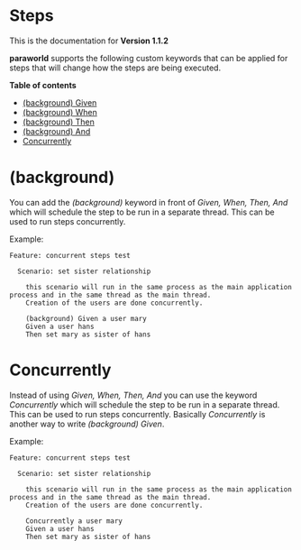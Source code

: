 # Steps

This is the documentation for **Version 1.1.2**

**paraworld** supports the following custom keywords that can be applied for steps that will change how the steps are being executed.


**Table of contents**

- [(background) Given](#background)
- [(background) When](#background)
- [(background) Then](#background)
- [(background) And](#background)
- [Concurrently](#concurrently)

# (background)

You can add the *(background)* keyword in front of *Given, When, Then, And* which will schedule the step to be run in a separate thread. This can be used to run steps concurrently.

Example:

```feature
Feature: concurrent steps test
  
  Scenario: set sister relationship
    
    this scenario will run in the same process as the main application process and in the same thread as the main thread.
    Creation of the users are done concurrently.

    (background) Given a user mary
    Given a user hans
    Then set mary as sister of hans
```

# Concurrently

Instead of using *Given, When, Then, And* you can use the keyword *Concurrently* which will schedule the step to be run in a separate thread. This can be used to run steps concurrently. Basically *Concurrently* is another way to write *(background) Given*.

Example:

```feature
Feature: concurrent steps test
  
  Scenario: set sister relationship
    
    this scenario will run in the same process as the main application process and in the same thread as the main thread.
    Creation of the users are done concurrently.

    Concurrently a user mary
    Given a user hans
    Then set mary as sister of hans
```
